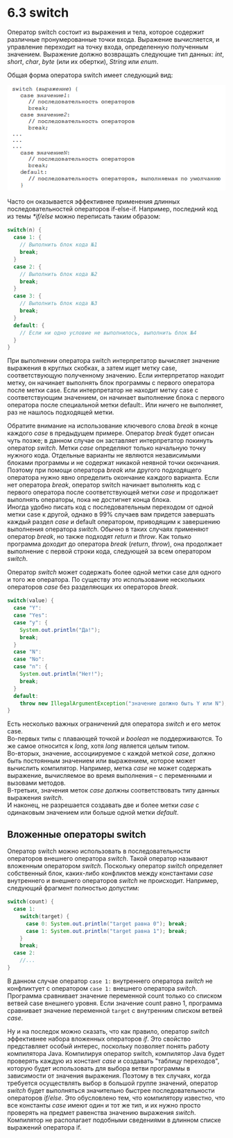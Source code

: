 # 6.3 switch

Оператор switch состоит из выражения и тела, которое содержит различные пронумерованные точки входа. Выражение вычисляется, и управление переходит на точку входа, определенную полученным значением. Выражение должно возвращать следующие тип данных: _int_, _short_, _char_, _byte_ \(или их обертки\), _String_ или _enum_.

Общая форма оператора switch имеет следующий вид:

![&#x440;&#x438;&#x441;. 6-3](../.gitbook/assets/6-3.png)

Часто он оказывается эффективнее применения длинных последовательностей операторов if-else-if. Например, последний код из темы _\*if/else_ можно переписать таким образом:

```java
switch(n) {
  case 1: {
    // Выполнить блок кода №1
    break;
  }
  case 2: {
    // Выполнить блок кода №2
    break;
  }
  case 3: {
    // Выполнить блок кода №3
    break;
  }
  default: {
    // Если ни одно условие не выполнилось, выполнить блок №4
  }
}
```

При выполнении оператора switch интерпретатор вычисляет значение выражения в круглых скобках, а затем ищет метку case, соответствующую полученному значению. Если интерпретатор находит метку, он начинает выполнять блок программы с первого оператора после метки case. Если интерпретатор не находит метку case с соответствующим значением, он начинает выполнение блока с первого оператора после специальной метки default:. Или ничего не выполняет, раз не нашлось подходящей метки.

Обратите внимание на использование ключевого слова _break_ в конце каждого _case_ в предыдущем примере. Оператор _break_ будет описан чуть позже; в данном случае он заставляет интерпретатор покинуть оператор _switch_. Метки _case_ определяют только начальную точку нужного кода. Отдельные варианты не являются независимыми блоками программы и не содержат никакой неявной точки окончания. Поэтому при помощи оператора _break_ или другого подходящего оператора нужно явно определить окончание каждого варианта. Если нет оператора _break_, оператор switch начинает выполнять код с первого оператора после соответствующей метки _case_ и продолжает выполнять операторы, пока не достигнет конца блока.  
Иногда удобно писать код с последовательным переходом от одной метки case к другой, однако в 99% случаев вам придется завершать каждый раздел _case_ и default оператором, приводящим к завершению выполнения оператора _switch_. Обычно в таких случаях применяют оператор _break_, но также подходят _return_ и _throw_. Как только программа доходит до оператора _break_ \(_return_, _throw_\), она продолжает выполнение с первой строки кода, следующей за всем оператором _switch_.

Оператор _switch_ может содержать более одной метки case для одного и того же оператора. По существу это использование нескольких операторов _case_ без разделяющих их операторов _break_.

```java
switch(value) {
  case "Y":
  case "Yes":
  case "y": {
    System.out.println("Да!");
    break;
  }
  case "N":
  case "No":
  case "n": {
    System.out.println("Нет!");
    break;
  }
  default: 
    throw new IllegalArgumentException("значение должно быть Y или N");
}
```

Есть несколько важных ограничений для оператора _switch_ и его меток case.  
Во-первых типы с плавающей точкой и _boolean_ не поддерживаются. То же самое относится к _long_, хотя _long_ является целым типом.  
Во-вторых, значение, ассоциируемое с каждой меткой _case_, должно быть постоянным значением или выражением, которое может вычислить компилятор. Например, метка _case_ не может содержать выражение, вычисляемое во время выполнения – с переменными и вызовами методов.  
В-третьих, значения меток _case_ должны соответствовать типу данных выражения _switch_.  
И наконец, не разрешается создавать две и более метки _case_ с одинаковым значением или больше одной метки _default_.

## Вложенные операторы switch

Оператор switch можно использовать в последовательности операторов внешнего оператора _switch_. Такой оператор называют вложенным оператором _switch_. Поскольку оператор _switch_ определяет собственный блок, каких-либо конфликтов между константами _case_ внутреннего и внешнего операторов _switch_ не происходит. Например, следующий фрагмент полностью допустим:

```java
switch(count) {
  case 1: 
    switch(target) {
      case 0: System.out.println("target равна 0"); break;
      case 1: System.out.println("target равна 1"); break;
    }
    break;
  case 2: 
    //...
}
```

В данном случае оператор `case 1:` внутреннего оператора _switch_ не конфликтует с оператором `case 1:` внешнего оператора _switch_. Программа сравнивает значение переменной count только со списком ветвей case внешнего уровня. Если значение count равно 1, программа сравнивает значение переменной `target` c внутренним списком ветвей _case_.

Ну и на последок можно сказать, что как правило, оператор _switch_ эффективнее набора вложенных операторов _if_. Это свойство представляет особый интерес, поскольку позволяет понять работу компилятора Java. Компилируя оператор switch, компилятор Java будет проверять каждую из констант _case_ и создавать "таблицу переходов", которую будет использовать для выбора ветви программы в зависимости от значения выражения. Поэтому в тех случаях, когда требуется осуществлять выбор в большой группе значений, оператор _switch_ будет выполняться значительно быстрее последовательности операторов _if/else_. Это обусловлено тем, что компилятору известно, что все константы _case_ имеют один и тот же тип, и их нужно просто проверять на предмет равенства значению выражения _switch_. Компилятор не располагает подобными сведениями в длинном списке выражений оператора if.

